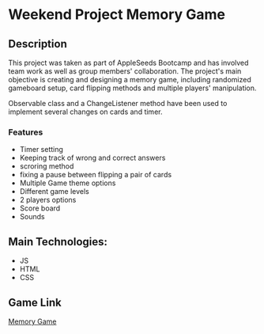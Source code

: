 <!-- # Memory-Game -->
<!-- collaborators -tagging
purpose
tech html, js, and css
design pattern observable
features ninja creating board of more cards
game link
Netlify link -->

# Weekend Project Memory Game

## Description

This project was taken as part of AppleSeeds Bootcamp and has involved team work as well as group members' collaboration.
The project's main objective is creating and designing a memory game, including randomized gameboard setup, card flipping methods and multiple players' manipulation.

Observable class and a ChangeListener method have been used to implement several changes on cards and timer.

### Features

- Timer setting
- Keeping track of wrong and correct answers
- scroring method
- fixing a pause between flipping a pair of cards
- Multiple Game theme options
- Different game levels
- 2 players options
- Score board
- Sounds

## Main Technologies:

- JS
- HTML
- CSS

## Game Link

[Memory Game](https://memory-game-kts.netlify.app/)
